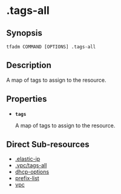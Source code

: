 # .tags-all

## Synopsis

```
tfadm COMMAND [OPTIONS] .tags-all
```

## Description

A map of tags to assign to the resource.

## Properties

- **`tags`**

  A map of tags to assign to the resource.

## Direct Sub-resources

- [.elastic-ip](.elastic-ip.md)
- [.vpc/tags-all](../../networking/.tfadm/resources/.vpc/tags-all.md)
- [dhcp-options](../../networking/.tfadm/resources/dhcp-options.md)
- [prefix-list](../../networking/.tfadm/resources/prefix-list.md)
- [vpc](../../networking/.tfadm/resources/vpc.md)
